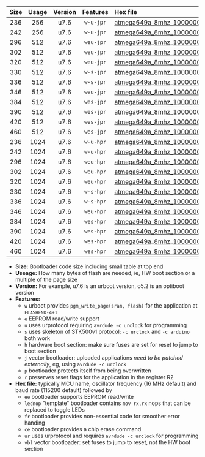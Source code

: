 |Size|Usage|Version|Features|Hex file|
|:-:|:-:|:-:|:-:|:--|
|236|256|u7.6|`w-u-jpr`|[atmega649a_8mhz_1000000bps_ur_vbl.hex](https://raw.githubusercontent.com/stefanrueger/urboot/main/atmega649a_8mhz_1000000bps_ur_vbl.hex)|
|242|256|u7.6|`w-u-jpr`|[atmega649a_8mhz_1000000bps_lednop_ur_vbl.hex](https://raw.githubusercontent.com/stefanrueger/urboot/main/atmega649a_8mhz_1000000bps_lednop_ur_vbl.hex)|
|296|512|u7.6|`weu-jpr`|[atmega649a_8mhz_1000000bps_ee_ur_vbl.hex](https://raw.githubusercontent.com/stefanrueger/urboot/main/atmega649a_8mhz_1000000bps_ee_ur_vbl.hex)|
|302|512|u7.6|`weu-jpr`|[atmega649a_8mhz_1000000bps_ee_lednop_ur_vbl.hex](https://raw.githubusercontent.com/stefanrueger/urboot/main/atmega649a_8mhz_1000000bps_ee_lednop_ur_vbl.hex)|
|320|512|u7.6|`weu-jpr`|[atmega649a_8mhz_1000000bps_ee_lednop_fr_ur_vbl.hex](https://raw.githubusercontent.com/stefanrueger/urboot/main/atmega649a_8mhz_1000000bps_ee_lednop_fr_ur_vbl.hex)|
|330|512|u7.6|`w-s-jpr`|[atmega649a_8mhz_1000000bps_vbl.hex](https://raw.githubusercontent.com/stefanrueger/urboot/main/atmega649a_8mhz_1000000bps_vbl.hex)|
|336|512|u7.6|`w-s-jpr`|[atmega649a_8mhz_1000000bps_lednop_vbl.hex](https://raw.githubusercontent.com/stefanrueger/urboot/main/atmega649a_8mhz_1000000bps_lednop_vbl.hex)|
|346|512|u7.6|`weu-jpr`|[atmega649a_8mhz_1000000bps_ee_lednop_fr_ce_ur_vbl.hex](https://raw.githubusercontent.com/stefanrueger/urboot/main/atmega649a_8mhz_1000000bps_ee_lednop_fr_ce_ur_vbl.hex)|
|384|512|u7.6|`wes-jpr`|[atmega649a_8mhz_1000000bps_ee_vbl.hex](https://raw.githubusercontent.com/stefanrueger/urboot/main/atmega649a_8mhz_1000000bps_ee_vbl.hex)|
|390|512|u7.6|`wes-jpr`|[atmega649a_8mhz_1000000bps_ee_lednop_vbl.hex](https://raw.githubusercontent.com/stefanrueger/urboot/main/atmega649a_8mhz_1000000bps_ee_lednop_vbl.hex)|
|420|512|u7.6|`wes-jpr`|[atmega649a_8mhz_1000000bps_ee_lednop_fr_vbl.hex](https://raw.githubusercontent.com/stefanrueger/urboot/main/atmega649a_8mhz_1000000bps_ee_lednop_fr_vbl.hex)|
|460|512|u7.6|`wes-jpr`|[atmega649a_8mhz_1000000bps_ee_lednop_fr_ce_vbl.hex](https://raw.githubusercontent.com/stefanrueger/urboot/main/atmega649a_8mhz_1000000bps_ee_lednop_fr_ce_vbl.hex)|
|236|1024|u7.6|`w-u-hpr`|[atmega649a_8mhz_1000000bps_ur.hex](https://raw.githubusercontent.com/stefanrueger/urboot/main/atmega649a_8mhz_1000000bps_ur.hex)|
|242|1024|u7.6|`w-u-hpr`|[atmega649a_8mhz_1000000bps_lednop_ur.hex](https://raw.githubusercontent.com/stefanrueger/urboot/main/atmega649a_8mhz_1000000bps_lednop_ur.hex)|
|296|1024|u7.6|`weu-hpr`|[atmega649a_8mhz_1000000bps_ee_ur.hex](https://raw.githubusercontent.com/stefanrueger/urboot/main/atmega649a_8mhz_1000000bps_ee_ur.hex)|
|302|1024|u7.6|`weu-hpr`|[atmega649a_8mhz_1000000bps_ee_lednop_ur.hex](https://raw.githubusercontent.com/stefanrueger/urboot/main/atmega649a_8mhz_1000000bps_ee_lednop_ur.hex)|
|320|1024|u7.6|`weu-hpr`|[atmega649a_8mhz_1000000bps_ee_lednop_fr_ur.hex](https://raw.githubusercontent.com/stefanrueger/urboot/main/atmega649a_8mhz_1000000bps_ee_lednop_fr_ur.hex)|
|330|1024|u7.6|`w-s-hpr`|[atmega649a_8mhz_1000000bps.hex](https://raw.githubusercontent.com/stefanrueger/urboot/main/atmega649a_8mhz_1000000bps.hex)|
|336|1024|u7.6|`w-s-hpr`|[atmega649a_8mhz_1000000bps_lednop.hex](https://raw.githubusercontent.com/stefanrueger/urboot/main/atmega649a_8mhz_1000000bps_lednop.hex)|
|346|1024|u7.6|`weu-hpr`|[atmega649a_8mhz_1000000bps_ee_lednop_fr_ce_ur.hex](https://raw.githubusercontent.com/stefanrueger/urboot/main/atmega649a_8mhz_1000000bps_ee_lednop_fr_ce_ur.hex)|
|384|1024|u7.6|`wes-hpr`|[atmega649a_8mhz_1000000bps_ee.hex](https://raw.githubusercontent.com/stefanrueger/urboot/main/atmega649a_8mhz_1000000bps_ee.hex)|
|390|1024|u7.6|`wes-hpr`|[atmega649a_8mhz_1000000bps_ee_lednop.hex](https://raw.githubusercontent.com/stefanrueger/urboot/main/atmega649a_8mhz_1000000bps_ee_lednop.hex)|
|420|1024|u7.6|`wes-hpr`|[atmega649a_8mhz_1000000bps_ee_lednop_fr.hex](https://raw.githubusercontent.com/stefanrueger/urboot/main/atmega649a_8mhz_1000000bps_ee_lednop_fr.hex)|
|460|1024|u7.6|`wes-hpr`|[atmega649a_8mhz_1000000bps_ee_lednop_fr_ce.hex](https://raw.githubusercontent.com/stefanrueger/urboot/main/atmega649a_8mhz_1000000bps_ee_lednop_fr_ce.hex)|

- **Size:** Bootloader code size including small table at top end
- **Useage:** How many bytes of flash are needed, ie, HW boot section or a multiple of the page size
- **Version:** For example, u7.6 is an urboot version, o5.2 is an optiboot version
- **Features:**
  + `w` urboot provides `pgm_write_page(sram, flash)` for the application at `FLASHEND-4+1`
  + `e` EEPROM read/write support
  + `u` uses urprotocol requiring `avrdude -c urclock` for programming
  + `s` uses skeleton of STK500v1 protocol; `-c urclock` and `-c arduino` both work
  + `h` hardware boot section: make sure fuses are set for reset to jump to boot section
  + `j` vector bootloader: uploaded applications *need to be patched externally*, eg, using `avrdude -c urclock`
  + `p` bootloader protects itself from being overwritten
  + `r` preserves reset flags for the application in the register R2
- **Hex file:** typically MCU name, oscillator frequency (16 MHz default) and baud rate (115200 default) followed by
  + `ee` bootloader supports EEPROM read/write
  + `lednop` "template" bootloader contains `mov rx,rx` nops that can be replaced to toggle LEDs
  + `fr` bootloader provides non-essential code for smoother error handing
  + `ce` bootloader provides a chip erase command
  + `ur` uses urprotocol and requires `avrdude -c urclock` for programming
  + `vbl` vector bootloader: set fuses to jump to reset, not the HW boot section
